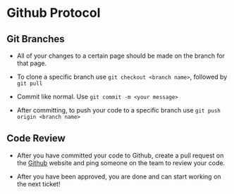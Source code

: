 # **Github Protocol**

## Git Branches

<!-- TODO: List branch names -->

- All of your changes to a certain page should be made on the branch for that page.

- To clone a specific branch use `git checkout <branch name>`, followed by `git
pull`

- Commit like normal. Use `git commit -m <your message>`

- After committing, to push your code to a specific branch use `git push origin
<branch name>`

## Code Review

- After you have committed your code to Github, create a pull request on the [Github]("https://www.github.com") website and ping someone on the team to review your code.

- After you have been approved, you are done and can start working on the next ticket!
